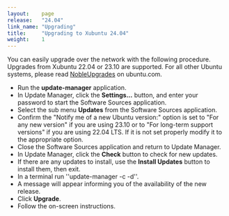 ```yaml
---
layout:    page
release:   "24.04"
link_name: "Upgrading"
title:     "Upgrading to Xubuntu 24.04"
weight:    1
---
```


You can easily upgrade over the network with the following procedure. Upgrades from Xubuntu 22.04 or 23.10 are supported. For all other Ubuntu systems, please read [NobleUpgrades](https://help.ubuntu.com/community/NobleUpgrades) on ubuntu.com.

- Run the **update-manager** application.
- In Update Manager, click the **Settings...** button, and enter your password to start the Software Sources application.
- Select the sub menu **Updates** from the Software Sources application.
- Confirm the "Notify me of a new Ubuntu version:" option is set to "For any new version" if you are using 23.10 or to "For long-term support versions" if you are using 22.04 LTS. If it is not set properly modify it to the appropriate option.
- Close the Software Sources application and return to Update Manager.
- In Update Manager, click the **Check** button to check for new updates.
- If there are any updates to install, use the **Install Updates** button to install them, then exit.
- In a terminal run ''update-manager -c -d''.
- A message will appear informing you of the availability of the new release.
- Click **Upgrade**.
- Follow the on-screen instructions.
